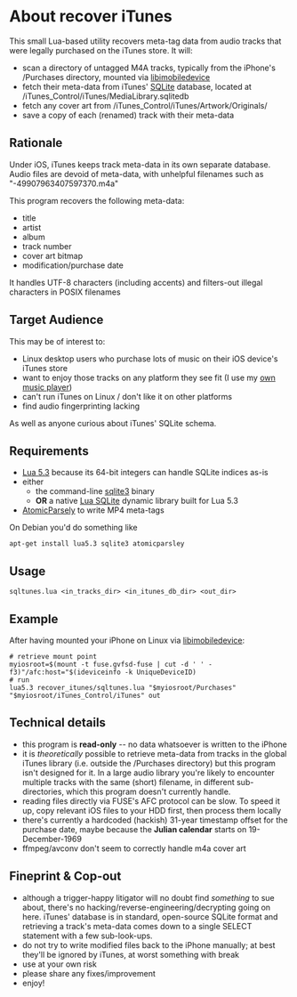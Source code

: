# About recover iTunes

This small Lua-based utility recovers meta-tag data from audio tracks that were legally purchased on the iTunes store. It will:

* scan a directory of untagged M4A tracks, typically from the iPhone's /Purchases directory, mounted via [libimobiledevice](http://www.libimobiledevice.org)
* fetch their meta-data from iTunes' [SQLite](http://www.sqlite.org) database, located at /iTunes_Control/iTunes/MediaLibrary.sqlitedb
* fetch any cover art from /iTunes_Control/iTunes/Artwork/Originals/
* save a copy of each (renamed) track with their meta-data


## Rationale

Under iOS, iTunes keeps track meta-data in its own separate database. Audio files are devoid of meta-data, with unhelpful filenames such as "-49907963407597370.m4a"

This program recovers the following meta-data:

* title
* artist
* album
* track number
* cover art bitmap
* modification/purchase date

It handles UTF-8 characters (including accents) and filters-out illegal characters in POSIX filenames


## Target Audience

This may be of interest to:

* Linux desktop users who purchase lots of music on their iOS device's iTunes store
* want to enjoy those tracks on any platform they see fit (I use my [own music player](http://www.laufenberg.ch/lxmusic/))
* can't run iTunes on Linux / don't like it on other platforms
* find audio fingerprinting lacking

As well as anyone curious about iTunes' SQLite schema.


## Requirements

* [Lua 5.3](http://github.com/lua) because its 64-bit integers can handle SQLite indices as-is
* either
  * the command-line [sqlite3](https://packages.debian.org/jessie/sqlite3) binary
  * **OR** a native [Lua SQLite](https://github.com/LuaDist2/lsqlite3) dynamic library built for Lua 5.3
* [AtomicParsely](https://github.com/wez/atomicparsley) to write MP4 meta-tags

On Debian you'd do something like

    apt-get install lua5.3 sqlite3 atomicparsley


## Usage

    sqltunes.lua <in_tracks_dir> <in_itunes_db_dir> <out_dir>



## Example

After having mounted your iPhone on Linux via [libimobiledevice](http://www.libimobiledevice.org):

    # retrieve mount point
    myiosroot=$(mount -t fuse.gvfsd-fuse | cut -d ' ' -f3)"/afc:host="$(ideviceinfo -k UniqueDeviceID)
    # run
    lua5.3 recover_itunes/sqltunes.lua "$myiosroot/Purchases" "$myiosroot/iTunes_Control/iTunes" out


## Technical details

* this program is **read-only** -- no data whatsoever is written to the iPhone
* it is *theoretically* possible to retrieve meta-data from tracks in the global iTunes library (i.e. outside the /Purchases directory) but this program isn't designed for it. In a large audio library you're likely to encounter multiple tracks with the same (short) filename, in different sub-directories, which this program doesn't currently handle.
* reading files directly via FUSE's AFC protocol can be slow. To speed it up, copy relevant iOS files to your HDD first, then process them locally
* there's currently a hardcoded (hackish) 31-year timestamp offset for the purchase date, maybe because the **Julian calendar** starts on 19-December-1969
* ffmpeg/avconv don't seem to correctly handle m4a cover art


## Fineprint & Cop-out

* although a trigger-happy litigator will no doubt find *something* to sue about, there's no hacking/reverse-engineering/decrypting going on here. iTunes' database is in standard, open-source SQLite format and retrieving a track's meta-data comes down to a single SELECT statement with a few sub-look-ups.
* do not try to write modified files back to the iPhone manually; at best they'll be ignored by iTunes, at worst something with break
* use at your own risk
* please share any fixes/improvement
* enjoy!

